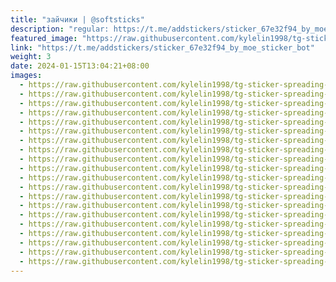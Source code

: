 ```yaml
---
title: "зайчики | @softsticks"
description: "regular: https://t.me/addstickers/sticker_67e32f94_by_moe_sticker_bot"
featured_image: "https://raw.githubusercontent.com/kylelin1998/tg-sticker-spreading-worldwide-images/main/img/571295ad-87e9-495c-8d4e-0110c4eef668.jpg"
link: "https://t.me/addstickers/sticker_67e32f94_by_moe_sticker_bot"
weight: 3
date: 2024-01-15T13:04:21+08:00
images:
  - https://raw.githubusercontent.com/kylelin1998/tg-sticker-spreading-worldwide-images/main/img/571295ad-87e9-495c-8d4e-0110c4eef668.jpg
  - https://raw.githubusercontent.com/kylelin1998/tg-sticker-spreading-worldwide-images/main/img/1843067f-b6d4-46c5-9828-fc900f9c071d.jpg
  - https://raw.githubusercontent.com/kylelin1998/tg-sticker-spreading-worldwide-images/main/img/36ba4b51-7a98-4c6a-80b2-926900cf194f.jpg
  - https://raw.githubusercontent.com/kylelin1998/tg-sticker-spreading-worldwide-images/main/img/6001eee3-ef05-4cf0-b8c6-9a30decac5f1.jpg
  - https://raw.githubusercontent.com/kylelin1998/tg-sticker-spreading-worldwide-images/main/img/45cf0494-5c5e-4d4b-8ccd-ec5f17714bb2.jpg
  - https://raw.githubusercontent.com/kylelin1998/tg-sticker-spreading-worldwide-images/main/img/007bc041-ea27-4d01-8016-26390bc65961.jpg
  - https://raw.githubusercontent.com/kylelin1998/tg-sticker-spreading-worldwide-images/main/img/74b7a4d3-5b32-4c3e-9713-aff09d3b00f2.jpg
  - https://raw.githubusercontent.com/kylelin1998/tg-sticker-spreading-worldwide-images/main/img/1934b756-2478-4eb7-b7af-e4ff6f60b4c8.jpg
  - https://raw.githubusercontent.com/kylelin1998/tg-sticker-spreading-worldwide-images/main/img/bfd5b9e2-5a8d-4623-9240-5350c0e2eb94.jpg
  - https://raw.githubusercontent.com/kylelin1998/tg-sticker-spreading-worldwide-images/main/img/28730cdd-efb2-4f75-b327-80282c34208a.jpg
  - https://raw.githubusercontent.com/kylelin1998/tg-sticker-spreading-worldwide-images/main/img/23a6fd97-5ec3-4a27-9292-fea288584ccc.jpg
  - https://raw.githubusercontent.com/kylelin1998/tg-sticker-spreading-worldwide-images/main/img/d7276e79-fb81-41d0-8283-a3ea158340ae.jpg
  - https://raw.githubusercontent.com/kylelin1998/tg-sticker-spreading-worldwide-images/main/img/d0f2b48f-4cde-4d29-8ca3-2df735365935.jpg
  - https://raw.githubusercontent.com/kylelin1998/tg-sticker-spreading-worldwide-images/main/img/ae791ca7-b91c-4225-b30d-5fbce6f974cc.jpg
  - https://raw.githubusercontent.com/kylelin1998/tg-sticker-spreading-worldwide-images/main/img/c2281571-d288-4ed8-ad9d-d7c9dbd6969a.jpg
  - https://raw.githubusercontent.com/kylelin1998/tg-sticker-spreading-worldwide-images/main/img/72f7cfa2-9669-40d9-8cdc-9b0be0c5e5fc.jpg
  - https://raw.githubusercontent.com/kylelin1998/tg-sticker-spreading-worldwide-images/main/img/6614cb30-8fea-4a7b-b41d-0b892e75cd8f.jpg
  - https://raw.githubusercontent.com/kylelin1998/tg-sticker-spreading-worldwide-images/main/img/4a4bed9d-b21e-469f-abb8-b0566804e726.jpg
  - https://raw.githubusercontent.com/kylelin1998/tg-sticker-spreading-worldwide-images/main/img/6bfb2820-8d64-48f3-a219-77724e00a78e.jpg
  - https://raw.githubusercontent.com/kylelin1998/tg-sticker-spreading-worldwide-images/main/img/ffeb92ce-d305-459c-8d70-47049d482e39.jpg
---
```

